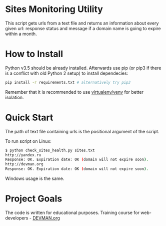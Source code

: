 # Sites Monitoring Utility

This script gets urls from a text file 
and returns an information about every given url:
response status and message if a domain name is going
to expire within a month.

# How to Install

Python v3.5 should be already installed. 
Afterwards use pip (or pip3 if there is a conflict with old Python 2 setup)
to install dependecies:

```bash
pip install -r requirements.txt # alternatively try pip3
```
Remember that it is recommended to use [virtualenv/venv](https://devman.org/encyclopedia/pip/pip_virtualenv/) 
for better isolation.

# Quick Start

The path of text file containing urls is the positional argument 
of the script.

To run script on Linux:
```bash
$ python check_sites_health.py sites.txt
http://yandex.ru
Response: OK. Expiration date: OK (domain will not expire soon).
http://devman.org
Response: OK. Expiration date: OK (domain will not expire soon).
```

Windows usage is the same.

# Project Goals

The code is written for educational purposes. Training course for web-developers - [DEVMAN.org](https://devman.org)
